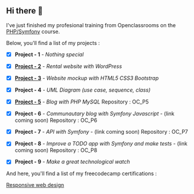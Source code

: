 ## Hi there :wave:
I've just finished my profesional training from Openclassrooms on the [PHP/Symfony](https://openclassrooms.com/fr/paths/59-developpeur-dapplication-php-symfony) course.

Below, you'll find a list of my projects :

 - [x] **Project - 1** - *Nothing special*
 - [x] [**Project - 2**](https://chalets-et-caviar.ahmedbouras.com/) - *Rental website with WordPress*
 - [x] [**Project - 3**](https://lesfilmsdepleinair.ahmedbouras.com/) - *Website mockup with HTML5 CSS3 Bootstrap*
 - [x] **Project - 4** - *UML Diagram (use case, sequence, class)*
 - [x] [**Project - 5**](https://blog-personnel.ahmedbouras.com/) - *Blog with PHP MySQL* Repository : OC_P5
 - [x] **Project - 6** - *Communautary blog with Symfony Javascript* - (link coming soon) Repository : OC_P6
 - [x] **Project - 7** - *API with Symfony* - (link coming soon) Repository : OC_P7
 - [x] **Project - 8** - *Improve a TODO app with Symfony and make tests* - (link coming soon) Repository : OC_P8
 - [x] **Project - 9** - *Make a great technological watch*


And here, you'll find a list of my freecodecamp certifications :

[Responsive web design](https://freecodecamp.org/certification/ahmedbrs/responsive-web-design)

